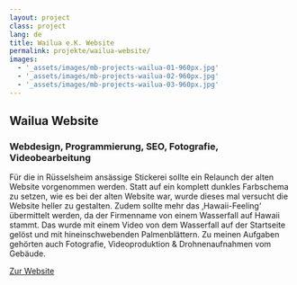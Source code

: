 ```yaml
---
layout: project
class: project
lang: de
title: Wailua e.K. Website
permalink: projekte/wailua-website/
images:
  - '_assets/images/mb-projects-wailua-01-960px.jpg'
  - '_assets/images/mb-projects-wailua-02-960px.jpg'
  - '_assets/images/mb-projects-wailua-03-960px.jpg'
---
```

## Wailua Website
### Webdesign, Programmierung, SEO, Fotografie, Videobearbeitung

Für die in Rüsselsheim ansässige Stickerei sollte ein Relaunch der alten Website vorgenommen werden. Statt auf ein komplett dunkles Farbschema zu setzen, wie es bei der alten Website war, wurde dieses mal versucht die Website heller zu gestalten. Zudem sollte mehr das ‚Hawaii-Feeling‘ übermittelt werden, da der Firmenname von einem Wasserfall auf Hawaii stammt. Das wurde mit einem Video von dem Wasserfall auf der Startseite gelöst und mit hineinschwebenden Palmenblättern. Zu meinen Aufgaben gehörten auch Fotografie, Videoproduktion & Drohnenaufnahmen vom Gebäude.

[Zur Website](https://www.wailua.eu)
